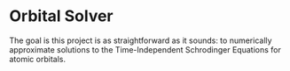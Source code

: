 
# Orbital Solver

The goal is this project is as straightforward as it sounds: to numerically approximate solutions to the Time-Independent Schrodinger Equations for atomic orbitals.
